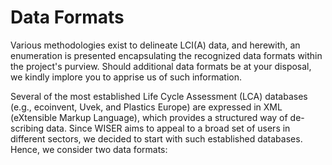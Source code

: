 # Data Formats

Various methodologies exist to delineate LCI(A) data, and herewith, an enumeration is presented encapsulating the recognized data formats within the project's purview. Should additional data formats be at your disposal, we kindly implore you to apprise us of such information.

Several of the most established Life Cycle Assessment (LCA) databases (e.g., ecoinvent, Uvek, and Plastics Europe) are expressed in XML  (eXtensible Markup Language), which provides a structured way of de-scribing data. Since WISER aims to appeal to a broad set of users in different sectors, we decided to start with such established databases. Hence, we consider two data formats:


